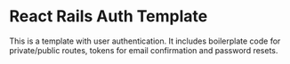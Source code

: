 # React Rails Auth Template

This is a template with user authentication. It includes boilerplate code for private/public routes, tokens for email confirmation and password resets.
